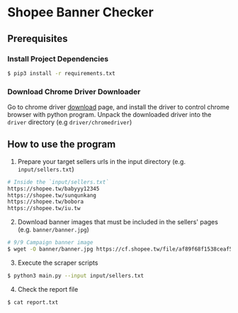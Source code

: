 # Shopee Banner Checker

## Prerequisites

### Install Project Dependencies
```bash
$ pip3 install -r requirements.txt
```

### Download Chrome Driver Downloader
Go to chrome driver [download](https://chromedriver.chromium.org/downloads) page, and install the driver to control chrome browser with python program. Unpack the downloaded driver into the `driver` directory (e.g `driver/chromedriver`)

## How to use the program
1. Prepare your target sellers urls in the input directory (e.g. `input/sellers.txt`)
```bash
# Inside the `input/sellers.txt`
https://shopee.tw/babyyy12345
https://shopee.tw/sunqunkang
https://shopee.tw/bobora
https://shopee.tw/iu.tw
```
2. Download banner images that must be included in the sellers' pages (e.g. `banner/banner.jpg`)
```bash
# 9/9 Campaign banner image
$ wget -O banner/banner.jpg https://cf.shopee.tw/file/af89f68f1538ceaf5a5231693b4ec191
```
3. Execute the scraper scripts
```bash
$ python3 main.py --input input/sellers.txt
```
4. Check the report file
```bash
$ cat report.txt
```
